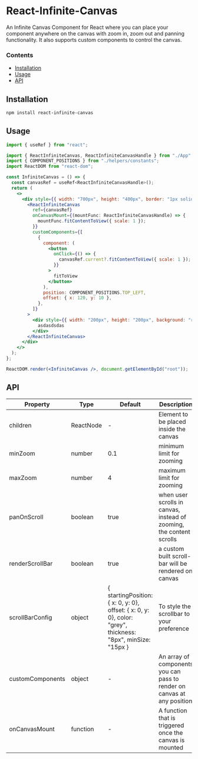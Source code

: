 # React-Infinite-Canvas

An Infinite Canvas Component for React where you can place your component anywhere on the canvas with zoom in, zoom out and panning functionality. It also supports custom components to control the canvas.

### Contents

- [Installation](#installation)
- [Usage](#usage)
- [API](#api)

## Installation

```sh
npm install react-infinite-canvas
```

## Usage

```jsx
import { useRef } from "react";

import { ReactInfiniteCanvas, ReactInfiniteCanvasHandle } from "./App";
import { COMPONENT_POSITIONS } from "./helpers/constants";
import ReactDOM from "react-dom";

const InfiniteCanvas = () => {
  const canvasRef = useRef<ReactInfiniteCanvasHandle>();
  return (
    <>
      <div style={{ width: "700px", height: "400px", border: "1px solid red" }}>
        <ReactInfiniteCanvas
          ref={canvasRef}
          onCanvasMount={(mountFunc: ReactInfiniteCanvasHandle) => {
            mountFunc.fitContentToView({ scale: 1 });
          }}
          customComponents={[
            {
              component: (
                <button
                  onClick={() => {
                    canvasRef.current?.fitContentToView({ scale: 1 });
                  }}
                >
                  fitToView
                </button>
              ),
              position: COMPONENT_POSITIONS.TOP_LEFT,
              offset: { x: 120, y: 10 },
            },
          ]}
        >
          <div style={{ width: "200px", height: "200px", background: "red" }}>
            asdasdsdas
          </div>
        </ReactInfiniteCanvas>
      </div>
    </>
  );
};

ReactDOM.render(<InfiniteCanvas />, document.getElementById("root"));
```

## API

| Property         | Type            | Default                             | Description                                                            |
| ---------------- | --------------- | ----------------------------------- | ---------------------------------------------------------------------- |                          
| children         | ReactNode       | -                                   | Element to be placed inside the canvas                                 |
| minZoom          | number          | 0.1                                 | minimum limit for zooming                                              |
| maxZoom          | number          | 4                                   | maximum limit for zooming                                              |
| panOnScroll      | boolean         | true                                | when user scrolls in canvas, instead of zooming, the content scrolls   |
| renderScrollBar  | boolean         | true                                | a custom built scroll-bar will be rendered on canvas                   |
| scrollBarConfig   | object         | { startingPosition: { x: 0, y: 0}, offset: { x: 0, y: 0}, color: "grey", thickness: "8px", minSize: "15px }                                    | To style the scrollbar to your preference                              |
| customComponents | object          | -                                   | An array of components you can pass to render on canvas at any position|
| onCanvasMount    | function        | -                                   | A function that is triggered once the canvas is mounted                |
